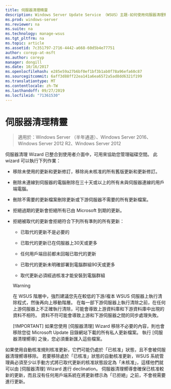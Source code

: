 ```yaml
---
title: 伺服器清理精靈
description: Windows Server Update Service （WSUS）主題-如何使用伺服器清理嚮導來管理磁碟空間
ms.prod: windows-server
ms.reviewer: na
ms.suite: na
ms.technology: manage-wsus
ms.tgt_pltfrm: na
ms.topic: article
ms.assetid: 7c351797-2716-4442-a668-60d5b4e77751
author: coreyp-at-msft
ms.author: coreyp
manager: dongill
ms.date: 10/16/2017
ms.openlocfilehash: e285e59a27b6bf0ef1bf3b1ab0f78a96efa60c87
ms.sourcegitcommit: 6aff3d88ff22ea141a6ea6572a5ad8dd6321f199
ms.translationtype: MT
ms.contentlocale: zh-TW
ms.lasthandoff: 09/27/2019
ms.locfileid: "71361530"
---
```

# <a name="the-server-cleanup-wizard"></a>伺服器清理精靈

>適用於：Windows Server （半年通道）、Windows Server 2016、Windows Server 2012 R2、Windows Server 2012

伺服器清理 Wizard 已整合到使用者介面中，可用來協助您管理磁碟空間。 此 wizard 可以執行下列作業：

- 移除未使用的更新和更新修訂，移除尚未核准的所有舊版更新和更新修訂。

- 刪除未連線到伺服器的電腦刪除在三十天或以上的所有未與伺服器連線的用戶端電腦。

- 刪除不需要的更新檔案刪除更新或下游伺服器不需要的所有更新檔案。

- 拒絕過期的更新會拒絕所有已由 Microsoft 到期的更新。

- 拒絕被取代的更新會拒絕符合下列所有準則的所有更新：

  -   已取代的更新不是必要的

  -   已取代的更新已在伺服器上30天或更多

  -   任何用戶端目前都未回報已取代的更新

  -   已取代的更新未明確部署到電腦群組90天或更多

  -   取代更新必須經過核准才能安裝到電腦群組

  > [!WARNING]
  >  在 WSUS 階層中，強烈建議您先在較低的下游/複本 WSUS 伺服器上執行清除程式，然後再向上移動階層。 在每一部下游伺服器上執行清除之前，在任何上游伺服器上不正確執行清除，可能會導致上游資料庫和下游資料庫中出現的資料不相符。 資料不符可能會導致上游和下游伺服器之間的同步處理失敗。 
  > 
  > [!IMPORTANT]
  >  如果您使用 [伺服器清理] Wizard 移除不必要的內容，則也會移除您從 Microsoft Update 目錄網站下載的所有私人更新檔案。 執行 [伺服器清理嚮導] 之後，您必須重新匯入這些檔案。 

如果使用自動核准規則核准更新，它們可能仍處於「已核准」狀態，且不會被伺服器清理嚮導移除。 若要移除處於「已核准」狀態的自動核准更新，WSUS 系統管理員必須至少以手動方式將已取代更新的核准狀態設定為「未核准」，這樣他們就可以由 [伺服器清理] Wizard 進行 declination。 伺服器清理嚮導會確保已核准較新的更新，而且沒有任何用戶端系統在將更新標示為「已拒絕」之前，不會視需要進行更新。




